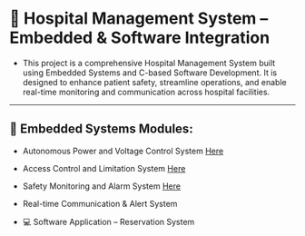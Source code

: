 
# 🏥 Hospital Management System – Embedded & Software Integration
- This project is a comprehensive Hospital Management System built using Embedded Systems and C-based Software Development. It is designed to enhance patient safety, streamline operations, and enable real-time monitoring and communication across hospital facilities.
---
## 🔧 Embedded Systems Modules:
- Autonomous Power and Voltage Control System [Here](https://github.com/OmarKhaled-00/Hospital-System/tree/main/Autonomous%20Power%20and%20Voltage%20Control%20System%3A)
  
- Access Control and Limitation System [Here](https://github.com/OmarKhaled-00/Hospital-System/blob/main/Access%20Control%20and%20Limitation%20System/Readme.md)

- Safety Monitoring and Alarm System [Here](https://github.com/OmarKhaled-00/Hospital-System/tree/main/Safety%20Monitoring%20and%20Alarm%20System)

- Real-time Communication & Alert System

- 💻 Software Application – Reservation System

